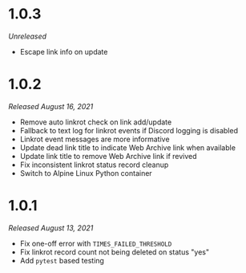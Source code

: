 # 1.0.3

_Unreleased_

- Escape link info on update

# 1.0.2

_Released August 16, 2021_

- Remove auto linkrot check on link add/update
- Fallback to text log for linkrot events if Discord logging is disabled
- Linkrot event messages are more informative
- Update dead link title to indicate Web Archive link when available
- Update link title to remove Web Archive link if revived
- Fix inconsistent linkrot status record cleanup
- Switch to Alpine Linux Python container

# 1.0.1

_Released August 13, 2021_

- Fix one-off error with `TIMES_FAILED_THRESHOLD`
- Fix linkrot record count not being deleted on status "yes"
- Add `pytest` based testing
